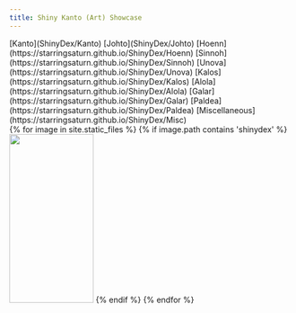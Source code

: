 ```yaml
---
title: Shiny Kanto (Art) Showcase
---
```


<div>
[Kanto](ShinyDex/Kanto) [Johto](ShinyDex/Johto) 
[Hoenn](https://starringsaturn.github.io/ShinyDex/Hoenn) [Sinnoh](https://starringsaturn.github.io/ShinyDex/Sinnoh) 
[Unova](https://starringsaturn.github.io/ShinyDex/Unova) [Kalos](https://starringsaturn.github.io/ShinyDex/Kalos) 
[Alola](https://starringsaturn.github.io/ShinyDex/Alola) [Galar](https://starringsaturn.github.io/ShinyDex/Galar) 
[Paldea](https://starringsaturn.github.io/ShinyDex/Paldea) [Miscellaneous](https://starringsaturn.github.io/ShinyDex/Misc)
</div>
<div>
{% for image in site.static_files %}
{% if image.path contains 'shinydex' %}
<img src="{{ site.baseurl }}{{ image.path }}" width = "150px" height = "300px" />
{% endif %}
{% endfor %}
</div>

